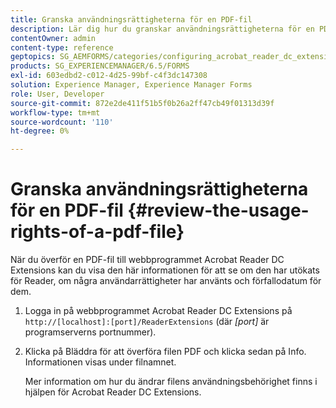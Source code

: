 ```yaml
---
title: Granska användningsrättigheterna för en PDF-fil
description: Lär dig hur du granskar användningsrättigheterna för en PDF-fil.
contentOwner: admin
content-type: reference
geptopics: SG_AEMFORMS/categories/configuring_acrobat_reader_dc_extensions
products: SG_EXPERIENCEMANAGER/6.5/FORMS
exl-id: 603edbd2-c012-4d25-99bf-c4f3dc147308
solution: Experience Manager, Experience Manager Forms
role: User, Developer
source-git-commit: 872e2de411f51b5f0b26a2ff47cb49f01313d39f
workflow-type: tm+mt
source-wordcount: '110'
ht-degree: 0%

---
```


# Granska användningsrättigheterna för en PDF-fil {#review-the-usage-rights-of-a-pdf-file}

När du överför en PDF-fil till webbprogrammet Acrobat Reader DC Extensions kan du visa den här informationen för att se om den har utökats för Reader, om några användarrättigheter har använts och förfallodatum för dem.

1. Logga in på webbprogrammet Acrobat Reader DC Extensions på `http://[localhost]:[port]/ReaderExtensions` (där *[port]* är programserverns portnummer).
1. Klicka på Bläddra för att överföra filen PDF och klicka sedan på Info. Informationen visas under filnamnet.

   Mer information om hur du ändrar filens användningsbehörighet finns i hjälpen för Acrobat Reader DC Extensions.
